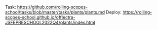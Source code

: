 Task: https://github.com/rolling-scopes-school/tasks/blob/master/tasks/plants/plants.md
Deploy: https://rolling-scopes-school.github.io/offlectra-JSFEPRESCHOOL2022Q4/plants/index.html